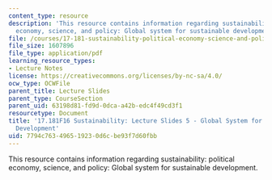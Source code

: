 ```yaml
---
content_type: resource
description: 'This resource contains information regarding sustainability: political
  economy, science, and policy: Global system for sustainable development.'
file: /courses/17-181-sustainability-political-economy-science-and-policy-fall-2016/7794c763496519230d6cbe93f7d60fbb_MIT17_181F16_Week5GSSD.pdf
file_size: 1607896
file_type: application/pdf
learning_resource_types:
- Lecture Notes
license: https://creativecommons.org/licenses/by-nc-sa/4.0/
ocw_type: OCWFile
parent_title: Lecture Slides
parent_type: CourseSection
parent_uid: 63198d81-fd9d-0dca-a42b-edc4f49cd3f1
resourcetype: Document
title: '17.181F16 Sustainability: Lecture Slides 5 - Global System for Sustainable
  Development'
uid: 7794c763-4965-1923-0d6c-be93f7d60fbb
---
```

This resource contains information regarding sustainability: political economy, science, and policy: Global system for sustainable development.